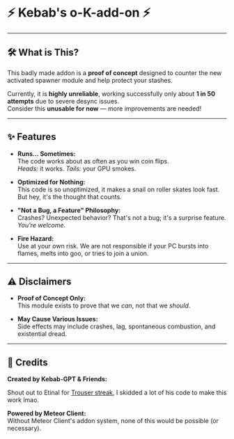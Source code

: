 # ⚡ Kebab's o-K-add-on ⚡

---

## 🛠️ **What is This?**

This badly made addon is a **proof of concept** designed to counter the new activated spawner module and help protect your stashes.  

Currently, it is **highly unreliable**, working successfully only about **1 in 50 attempts** due to severe desync issues.  
Consider this **unusable for now** — more improvements are needed!

---

## ✨ **Features**

- **Runs... Sometimes:**  
  The code works about as often as you win coin flips.  
  *Heads:* it works. *Tails:* your GPU smokes.

- **Optimized for Nothing:**  
  This code is so unoptimized, it makes a snail on roller skates look fast.  
  But hey, it's the thought that counts.

- **"Not a Bug, a Feature" Philosophy:**  
  Crashes? Unexpected behavior? That's not a bug; it's a surprise feature.  
  *You're welcome.*

- **Fire Hazard:**  
  Use at your own risk. We are not responsible if your PC bursts into flames, melts into goo, or tries to join a union.

---

## ⚠️ **Disclaimers**

- **Proof of Concept Only:**  
  This module exists to prove that we *can*, not that we *should*.

- **May Cause Various Issues:**  
  Side effects may include crashes, lag, spontaneous combustion, and existential dread.

---

## 💪 **Credits**

**Created by Kebab-GPT & Friends:**  

Shout out to Etinal for [Trouser streak](https://github.com/etianl/Trouser-Streak), I skidded a lot of his code to make this work lmao. 

**Powered by Meteor Client:**  
Without Meteor Client's addon system, none of this would be possible (or necessary).
